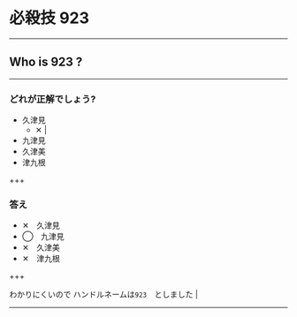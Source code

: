 # 必殺技 923

---
## Who is 923 ?

---
### どれが正解でしょう?

- 久津見
  - ✕ |
- 九津見
- 久津美
- 津九根

+++

### 答え

- ✕　久津見
- ◯　九津見
- ✕　久津美
- ✕　津九根

+++

わかりにくいので ハンドルネームは`923`　としました |

---

